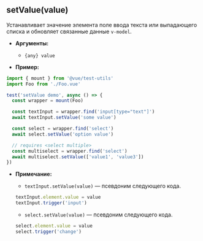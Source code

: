 ## setValue(value)

Устанавливает значение элемента поле ввода текста или выпадающего списка и обновляет связанные данные `v-model`.

- **Аргументы:**

  - `{any} value`

- **Пример:**

```js
import { mount } from '@vue/test-utils'
import Foo from './Foo.vue'

test('setValue demo', async () => {
  const wrapper = mount(Foo)

  const textInput = wrapper.find('input[type="text"]')
  await textInput.setValue('some value')

  const select = wrapper.find('select')
  await select.setValue('option value')

  // requires <select multiple>
  const multiselect = wrapper.find('select')
  await multiselect.setValue(['value1', 'value3'])
})
```

- **Примечание:**

  - `textInput.setValue(value)` — псевдоним следующего кода.

  ```js
  textInput.element.value = value
  textInput.trigger('input')
  ```

  - `select.setValue(value)` — псевдоним следующего кода.

  ```js
  select.element.value = value
  select.trigger('change')
  ```
